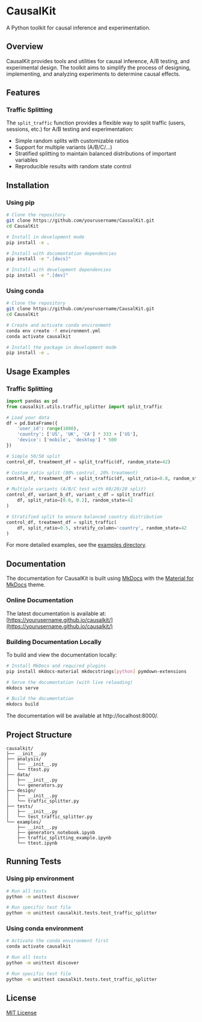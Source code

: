 # CausalKit

A Python toolkit for causal inference and experimentation.

## Overview

CausalKit provides tools and utilities for causal inference, A/B testing, and experimental design. The toolkit aims to simplify the process of designing, implementing, and analyzing experiments to determine causal effects.

## Features

### Traffic Splitting

The `split_traffic` function provides a flexible way to split traffic (users, sessions, etc.) for A/B testing and experimentation:

- Simple random splits with customizable ratios
- Support for multiple variants (A/B/C/...)
- Stratified splitting to maintain balanced distributions of important variables
- Reproducible results with random state control

## Installation

### Using pip

```bash
# Clone the repository
git clone https://github.com/yourusername/CausalKit.git
cd CausalKit

# Install in development mode
pip install -e .

# Install with documentation dependencies
pip install -e ".[docs]"

# Install with development dependencies
pip install -e ".[dev]"
```

### Using conda

```bash
# Clone the repository
git clone https://github.com/yourusername/CausalKit.git
cd CausalKit

# Create and activate conda environment
conda env create -f environment.yml
conda activate causalkit

# Install the package in development mode
pip install -e .
```

## Usage Examples

### Traffic Splitting

```python
import pandas as pd
from causalkit.utils.traffic_splitter import split_traffic

# Load your data
df = pd.DataFrame({
    'user_id': range(1000),
    'country': ['US', 'UK', 'CA'] * 333 + ['US'],
    'device': ['mobile', 'desktop'] * 500
})

# Simple 50/50 split
control_df, treatment_df = split_traffic(df, random_state=42)

# Custom ratio split (80% control, 20% treatment)
control_df, treatment_df = split_traffic(df, split_ratio=0.8, random_state=42)

# Multiple variants (A/B/C test with 60/20/20 split)
control_df, variant_b_df, variant_c_df = split_traffic(
    df, split_ratio=[0.6, 0.2], random_state=42
)

# Stratified split to ensure balanced country distribution
control_df, treatment_df = split_traffic(
    df, split_ratio=0.5, stratify_column='country', random_state=42
)
```

For more detailed examples, see the [examples directory](causalkit/examples/).

## Documentation

The documentation for CausalKit is built using [MkDocs](https://www.mkdocs.org/) with the [Material for MkDocs](https://squidfunk.github.io/mkdocs-material/) theme.

### Online Documentation

The latest documentation is available at: [https://yourusername.github.io/causalkit/](https://yourusername.github.io/causalkit/)

### Building Documentation Locally

To build and view the documentation locally:

```bash
# Install MkDocs and required plugins
pip install mkdocs-material mkdocstrings[python] pymdown-extensions

# Serve the documentation (with live reloading)
mkdocs serve

# Build the documentation
mkdocs build
```

The documentation will be available at http://localhost:8000/.

## Project Structure

```
causalkit/
├── __init__.py
├── analysis/
│   ├── __init__.py
│   └── ttest.py
├── data/
│   ├── __init__.py
│   └── generators.py
├── design/
│   ├── __init__.py
│   └── traffic_splitter.py
├── tests/
│   ├── __init__.py
│   └── test_traffic_splitter.py
└── examples/
    ├── __init__.py
    ├── generators_notebook.ipynb
    ├── traffic_splitting_example.ipynb
    └── ttest.ipynb
```

## Running Tests

### Using pip environment

```bash
# Run all tests
python -m unittest discover

# Run specific test file
python -m unittest causalkit.tests.test_traffic_splitter
```

### Using conda environment

```bash
# Activate the conda environment first
conda activate causalkit

# Run all tests
python -m unittest discover

# Run specific test file
python -m unittest causalkit.tests.test_traffic_splitter
```

## License

[MIT License](LICENSE)
